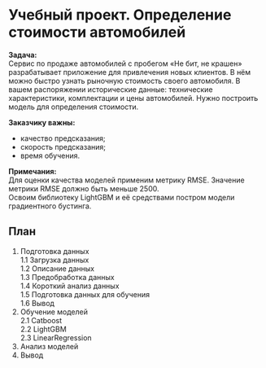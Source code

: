 # Учебный проект. Определение стоимости автомобилей

**Задача:**  
Сервис по продаже автомобилей с пробегом «Не бит, не крашен» разрабатывает приложение для привлечения новых клиентов. В нём можно быстро узнать рыночную стоимость своего автомобиля. В вашем распоряжении исторические данные: технические характеристики, комплектации и цены автомобилей. Нужно построить модель для определения стоимости. 

**Заказчику важны:**  
- качество предсказания;
- скорость предсказания;
- время обучения.

**Примечания:**  
Для оценки качества моделей применим метрику RMSE. Значение метрики RMSE должно быть меньше 2500.  
Освоим библиотеку LightGBM и её средствами постром модели градиентного бустинга.

## План

1. Подготовка данных  
    1.1 Загрузка данных  
    1.2 Описание данных  
    1.3 Предобработка данных  
    1.4 Короткий анализ данных  
    1.5 Подготовка данных для обучения  
    1.6 Вывод  
2. Обучение моделей  
    2.1 Catboost  
    2.2 LightGBM  
    2.3 LinearRegression  
3. Анализ моделей  
4. Вывод  
